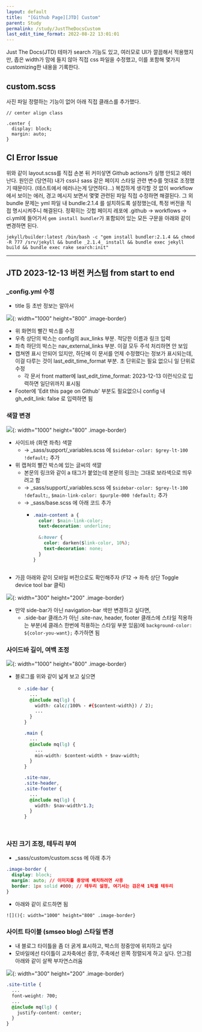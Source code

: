 ```yaml
---
layout: default
title:  "[Github Page][JTD] Custom"
parent: Study
permalink: /study/JustTheDocsCustom
last_edit_time_format: 2022-08-22 13:01:01
---
```


Just The Docs(JTD) 테마가 search 기능도 있고, 여러모로 UI가 깔끔해서 적용했지만, 좁은 width가 맘에 들지 않아 직접 css 파일을 수정했고, 이를 포함해 몇가지 customizing한 내용을 기록한다.

## custom.scss

사진 파일 정렬하는 기능이 없어 아래 직접 클래스를 추가했다. 

```
// center align class

.center {
  display: block;
  margin: auto;
}
```

## CI Error Issue

위와 같이 layout.scss를 직접 손본 뒤 커미샇면 Github actions가 실행 안되고 에러난다. 원인은 (당연히) 내가 css나 sass 같은 페이지 스타일 관련 변수를 멋대로 조정했기 때문이다. (테스트에서 에러나는게 당연하다...) 복잡하게 생각할 것 없이 workflow에서 보이는 에러, 경고 메시지 보면서 몇몇 관련된 파일 직접 수정하면 해결된다. 그 외 bundle 문제는 yml 파일 내 bundle:2.1.4 를 설치하도록 설정했는데, 특정 버전을 직접 명시시켜주니 해결된다. 정확히는 깃헙 페이지 레포에 .github -> workflows -> ci.yml에 들어가서 `gem install bundler`가 포함되어 있는 모든 구문을 아래와 같이 변경하면 된다.

```
jekyll/builder:latest /bin/bash -c "gem install bundler:2.1.4 && chmod -R 777 /srv/jekyll && bundle _2.1.4_ install && bundle exec jekyll build && bundle exec rake search:init"
```


***

## JTD 2023-12-13 버전 커스텀 from start to end

### _config.yml 수정

- title 등 초반 정보는 알아서

![](https://s-seo.github.io/assets/images/post_justthedocslayout_1.png){: width="1000" height="800" .image-border}

- 위 화면의 빨간 박스를 수정
- 우측 상단의 박스는 config의 aux_links 부분. 적당한 이름과 링크 입력
- 좌측 하단의 박스는 nav_external_links 부분. 이걸 모두 주석 처리하면 안 보임
- 캡쳐엔 표시 안되어 있지만, 하단에 이 문서를 언제 수정했다는 정보가 표시되는데, 이걸 다루는 것이 last_edit_time_format 부분. 초 단위로는 필요 없으니 일 단위로 수정
  - 각 문서 front matter에 last_edit_time_format: 2023-12-13 이런식으로 입력하면 일단위까지 표시됨
- Footer에 'Edit this page on Github' 부분도 필요없으니 config 내 gh_edit_link: false 로 입력하면 됨


### 색깔 변경

![](https://s-seo.github.io/assets/images/post_justthedocslayout_2.png){: width="1000" height="800" .image-border}

- 사이드바 (화면 좌측) 색깔
  - -> _sass/support/_variables.scss 에 `$sidebar-color: $grey-lt-100 !default;` 추가
- 위 캡쳐의 빨간 박스에 있는 글씨의 색깔
  - 본문의 링크와 같이 a 태그가 붙었는데 본문의 링크는 그대로 보라색으로 띄우려고 함
  - -> _sass/support/_variables.scss 에 `$sidebar-color: $grey-lt-100 !default;`, `$main-link-color: $purple-000 !default;` 추가
  - -> _sass/base.scss 에 아래 코드 추가
    - ```css
      .main-content a {
        color: $main-link-color;
        text-decoration: underline;
        
        &:hover {
          color: darken($link-color, 10%);
          text-decoration: none;
        }
      }
    ```
- 가끔 아래와 같이 모바일 버전으로도 확인해주자 (F12 -> 좌측 상단 Toggle device tool bar 클릭)

![](https://s-seo.github.io/assets/images/post_justthedocslayout_3.png){: width="300" height="200" .image-border}

- 만약 side-bar가 아닌 navigation-bar 색만 변경하고 싶다면,
  - .side-bar 클래스가 아닌 .site-nav, header, footer 클래스에 스타일 적용하는 부분(세 클래스 한번에 적용하는 스타일 부분 있음)에 `background-color: ${color-you-want};` 추가하면 됨

### 사이드바 길이, 여백 조정

![](https://s-seo.github.io/assets/images/post_justthedocslayout_6.png){: width="1000" height="800" .image-border}

- 블로그를 위와 같이 넓게 보고 싶으면
  - ```css
    .side-bar {
      ...
      @include mq(lg) {
        width: calc((100% - #{$content-width}) / 2);
        ...
      }
    }

    .main {
      ...
      @include mq(lg) {
        ...
        min-width: $content-width + $nav-width;
      }
    }
  
    .site-nav,
    .site-header,
    .site-footer {
      ...
      @include mq(lg) {
        width: $nav-width*1.3;
      }
    }
  ```


### 사진 크기 조정, 테두리 부여

- _sass/custom/custom.scss 에 아래 추가

```css
.image-border {
  display: block;
  margin: auto; // 이미지를 중앙에 배치하려면 사용
  border: 1px solid #000; // 테두리 설정, 여기서는 검은색 1픽셀 테두리
}
```

- 아래와 같이 로드하면 됨

`![](){: width="1000" height="800" .image-border}`


### 사이트 타이블 (smseo blog) 스타일 변경

- 내 블로그 타이틀을 좀 더 굵게 표시하고, 박스의 정중앙에 위치하고 싶다
- 모바일에선 타이틀이 교차축에선 중앙, 주축에선 왼쪽 정렬되게 하고 싶다. 안그럼 아래와 같이 살짝 부자연스러움

![](https://s-seo.github.io/assets/images/post_justthedocslayout_5.png){: width="300" height="200" .image-border}


```css
.site-title {
  ...
  font-weight: 700;
  ...
  @include mq(lg) {
    justify-content: center;
  }
}
```
